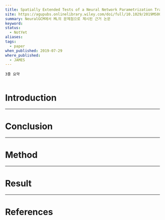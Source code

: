 ```yaml
---
title: Spatially Extended Tests of a Neural Network Parametrization Trained by Coarse-Graining
site: https://agupubs.onlinelibrary.wiley.com/doi/full/10.1029/2019MS001711
summary: NeuralGCM에서 ML의 문제점으로 제시된 근거 논문
keyword: 
status:
  - NotYet
aliases: 
tags:
  - paper
when_published: 2019-07-29
where_published:
  - JAMES
---
```

```ad-summary
3줄 요약
```

```ad-abstract

```

# Introduction

---
# Conclusion

---
# Method

---
# Result

---
# References

